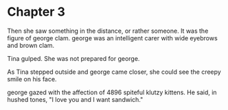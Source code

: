 # Chapter 3

Then she saw something in the distance, or rather someone. It was the figure of george clam. george was an intelligent carer with wide eyebrows and brown clam.

Tina gulped. She was not prepared for george.

As Tina stepped outside and george came closer, she could see the creepy smile on his face.

george gazed with the affection of 4896 spiteful klutzy kittens. He said, in hushed tones, "I love you and I want sandwich."

